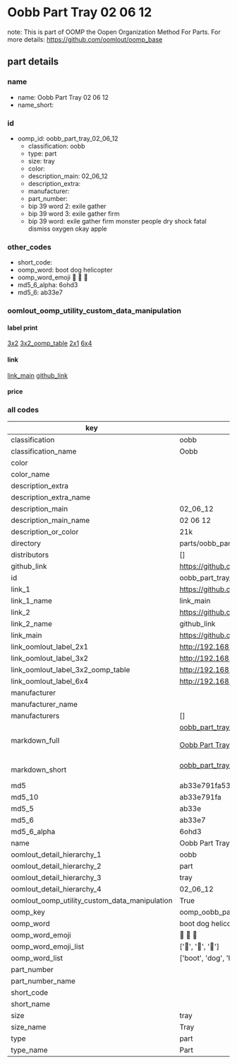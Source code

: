 # Oobb Part Tray 02 06 12  

note: This is part of OOMP the Oopen Organization Method For Parts. For more details: https://github.com/oomlout/oomp_base

##  part details





### name
* name: Oobb Part Tray 02 06 12
* name_short: 
### id
* oomp_id: oobb_part_tray_02_06_12
  * classification: oobb
  * type: part
  * size: tray
  * color: 
  * description_main: 02_06_12
  * description_extra: 
  * manufacturer: 
  * part_number: 
  * bip 39 word 2: exile gather
  * bip 39 word 3: exile gather firm
  * bip 39 word: exile gather firm monster people dry shock fatal dismiss oxygen okay apple

### other_codes
* short_code: 
* oomp_word: boot dog helicopter
* oomp_word_emoji :boot: :dog: :helicopter:
* md5_6_alpha: 6ohd3
* md5_6: ab33e7






### oomlout_oomp_utility_custom_data_manipulation
#### label print
[3x2](http://192.168.1.245:1112/?label=oomp%206ohd3)
[3x2_oomp_table](http://192.168.1.107:1112/?label=oomp%206ohd3)
[2x1](http://192.168.1.242:1112/?label=oomp%206ohd3)
[6x4](http://192.168.1.55:1112/?label=oomp%206ohd3)    

#### link

[link_main](https://github.com/oomlout/oomlout_oomp_current_version_messy/tree/main/parts/oobb_part_tray_02_06_12) [github_link](https://github.com/oomlout/oomlout_oomp_part_src/tree/main/parts/oobb_part_tray_02_06_12)                             

#### price







### all codes 
| key | value |  
| --- | --- |  
| classification | oobb |  
| classification_name | Oobb |  
| color |  |  
| color_name |  |  
| description_extra |  |  
| description_extra_name |  |  
| description_main | 02_06_12 |  
| description_main_name | 02 06 12 |  
| description_or_color | 21k |  
| directory | parts/oobb_part_tray_02_06_12 |  
| distributors | [] |  
| github_link | https://github.com/oomlout/oomlout_oomp_part_src/tree/main/parts/oobb_part_tray_02_06_12 |  
| id | oobb_part_tray_02_06_12 |  
| link_1 | https://github.com/oomlout/oomlout_oomp_current_version_messy/tree/main/parts/oobb_part_tray_02_06_12 |  
| link_1_name | link_main |  
| link_2 | https://github.com/oomlout/oomlout_oomp_part_src/tree/main/parts/oobb_part_tray_02_06_12 |  
| link_2_name | github_link |  
| link_main | https://github.com/oomlout/oomlout_oomp_current_version_messy/tree/main/parts/oobb_part_tray_02_06_12 |  
| link_oomlout_label_2x1 | http://192.168.1.242:1112/?label=oomp%206ohd3 |  
| link_oomlout_label_3x2 | http://192.168.1.245:1112/?label=oomp%206ohd3 |  
| link_oomlout_label_3x2_oomp_table | http://192.168.1.107:1112/?label=oomp%206ohd3 |  
| link_oomlout_label_6x4 | http://192.168.1.55:1112/?label=oomp%206ohd3 |  
| manufacturer |  |  
| manufacturer_name |  |  
| manufacturers | [] |  
| markdown_full | [oobb_part_tray_02_06_12](https://github.com/oomlout/oomlout_oomp_current_version_messy/tree/main/parts/oobb_part_tray_02_06_12)<br>[](https://github.com/oomlout/oomlout_oomp_current_version_messy/tree/main/parts/oobb_part_tray_02_06_12)<br>[Oobb Part Tray 02 06 12](https://github.com/oomlout/oomlout_oomp_current_version_messy/tree/main/parts/oobb_part_tray_02_06_12)<br><br> |  
| markdown_short | [oobb_part_tray_02_06_12](https://github.com/oomlout/oomlout_oomp_current_version_messy/tree/main/parts/oobb_part_tray_02_06_12)<br><br> |  
| md5 | ab33e791fa5398c90ed168f4ae981a7d |  
| md5_10 | ab33e791fa |  
| md5_5 | ab33e |  
| md5_6 | ab33e7 |  
| md5_6_alpha | 6ohd3 |  
| name | Oobb Part Tray 02 06 12 |  
| oomlout_detail_hierarchy_1 | oobb |  
| oomlout_detail_hierarchy_2 | part |  
| oomlout_detail_hierarchy_3 | tray |  
| oomlout_detail_hierarchy_4 | 02_06_12 |  
| oomlout_oomp_utility_custom_data_manipulation | True |  
| oomp_key | oomp_oobb_part_tray_02_06_12 |  
| oomp_word | boot dog helicopter |  
| oomp_word_emoji | :boot: :dog: :helicopter: |  
| oomp_word_emoji_list | [':boot:', ':dog:', ':helicopter:'] |  
| oomp_word_list | ['boot', 'dog', 'helicopter'] |  
| part_number |  |  
| part_number_name |  |  
| short_code |  |  
| short_name |  |  
| size | tray |  
| size_name | Tray |  
| type | part |  
| type_name | Part |  
